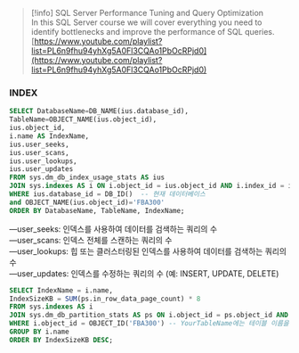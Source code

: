   

> [!info] SQL Server Performance Tuning and Query Optimization  
> In this SQL Server course we will cover everything you need to identify bottlenecks and improve the performance of SQL queries.  
> [https://www.youtube.com/playlist?list=PL6n9fhu94yhXg5A0Fl3CQAo1PbOcRPjd0](https://www.youtube.com/playlist?list=PL6n9fhu94yhXg5A0Fl3CQAo1PbOcRPjd0)  

### INDEX

```SQL
SELECT DatabaseName=DB_NAME(ius.database_id),
TableName=OBJECT_NAME(ius.object_id),
ius.object_id,
i.name AS IndexName,
ius.user_seeks,
ius.user_scans,
ius.user_lookups,
ius.user_updates
FROM sys.dm_db_index_usage_stats AS ius
JOIN sys.indexes AS i ON i.object_id = ius.object_id AND i.index_id = ius.index_id
WHERE ius.database_id = DB_ID()  -- 현재 데이터베이스
and OBJECT_NAME(ius.object_id)='FBA300'
ORDER BY DatabaseName, TableName, IndexName;
```

—user_seeks: 인덱스를 사용하여 데이터를 검색하는 쿼리의 수  
—user_scans: 인덱스 전체를 스캔하는 쿼리의 수  
—user_lookups: 힙 또는 클러스터링된 인덱스를 사용하여 데이터를 검색하는 쿼리의 수  
—user_updates: 인덱스를 수정하는 쿼리의 수 (예: INSERT, UPDATE, DELETE)  

```SQL
SELECT IndexName = i.name,
IndexSizeKB = SUM(ps.in_row_data_page_count) * 8
FROM sys.indexes AS i
JOIN sys.dm_db_partition_stats AS ps ON i.object_id = ps.object_id AND i.index_id = ps.index_id
WHERE i.object_id = OBJECT_ID('FBA300') -- YourTableName에는 테이블 이름을 입력하세요.
GROUP BY i.name
ORDER BY IndexSizeKB DESC;
```